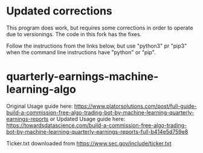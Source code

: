 # Updated corrections
This program does work, but requires some corrections in order to operate due to versionings.
The code in this fork has the fixes.

Follow the instructions from the links below, but use "python3" pr "pip3" when the command line instructions have "python" or "pip".

# quarterly-earnings-machine-learning-algo

Original Usage guide here: https://www.platorsolutions.com/post/full-guide-build-a-commission-free-algo-trading-bot-by-machine-learning-quarterly-earnings-reports
or
Updated Usage guide here: https://towardsdatascience.com/build-a-commission-free-algo-trading-bot-by-machine-learning-quarterly-earnings-reports-full-b414e5d759e8


Ticker.txt downloaded from https://www.sec.gov/include/ticker.txt
